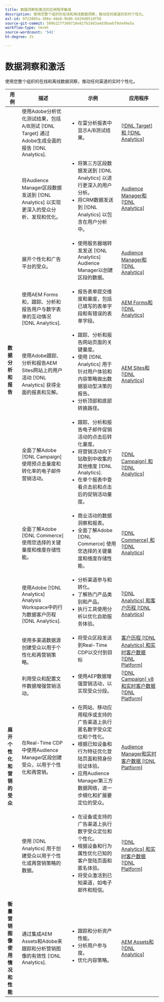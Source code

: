 ```yaml
---
title: 数据洞察和激活的应用程序集成
description: 使用您整个组织的在线和离线数据洞察，推动任何渠道的实时个性化。
exl-id: 9f22085a-306e-48e8-9b86-6429d851df58
source-git-commit: 509b227f360718e81fb19d3a4d30aebf9de49e5a
workflow-type: tm+mt
source-wordcount: '541'
ht-degree: 1%

---
```


# 数据洞察和激活

使用您整个组织的在线和离线数据洞察，推动任何渠道的实时个性化。

<table>

<thead>
    <tr>
      <th>用例</th>
      <th>描述</th>
      <th>示例</th>
      <th>应用程序</th>
    </tr>
  </thead>

<tbody>
  <!--  ROW 2  -->
 <tr>
   <td rowspan="8"><b>数据分析和报告</b></td>

<!--  ROW 2a  -->
<td>使用Adobe分析优化测试结果，包括A/B测试 [!DNL Target] 通过Adobe生成全面的报告 [!DNL Analytics].</td>
   <td><ul style="margin-top: 0;">
        <li>在富分析报表中显示A/B测试结果。</li>
       </ul></td>
   <td><a href="../integrations-between-applications/target/target-analytics.md" target="_blank" rel="noopener noreferrer">[!DNL Target] 和 [!DNL Analytics]</a></td>
  </tr>

<!--  ROW 2b  -->
<tr>
   <td>将Audience Manager区段数据发送到 [!DNL Analytics] 以实现更深入的受众分析、发现和优化。</td>
    <td><ul style="margin-top: 0;">
        <li>将第三方区段数据发送到 [!DNL Analytics] 以进行更深入的用户分析。</li>
        <li>将CRM数据发送到 [!DNL Analytics] 以包含在用户分析中。</li>
       </ul></td>
   <td><a href="../integrations-between-applications/aam/aam-analytics.md" target="_blank" rel="noopener noreferrer">Audience Manager和 [!DNL Analytics]</a></td>
 </tr>

<!--  ROW 2c -->
<tr>
   <td>展开个性化和广告平台的受众。</td>
    <td><ul style="margin-top: 0;">
        <li>使用服务器端转发发送 [!DNL Analytics] Audience Manager以创建区段的数据。</li>
       </ul></td>
   <td><a href="../integrations-between-applications/aam/aam-analytics.md" target="_blank" rel="noopener noreferrer">Audience Manager和 [!DNL Analytics]</a></td>
 </tr>

<!--  ROW 2d  -->
<tr>
   <td>使用AEM Forms和，跟踪、分析和报告用户与数字表单的互动情况 [!DNL Analytics]. </td>
   <td><ul style="margin-top: 0;">
        <li>报告表单提交维度和量度，包括已填写的表单字段和有错误的表单字段。</li>
       </ul></td>
   <td><a href="../integrations-between-applications/experience-manager/experience-manager-analytics.md" target="_blank" rel="noopener noreferrer">AEM Forms和 [!DNL Analytics]</a></td>
 </tr>

<!--  ROW 2e  -->
<tr>
   <td>使用Adobe跟踪、分析和报告AEM Sites网站上的用户活动 [!DNL Analytics] 获得全面的报表和见解。</td>
   <td><ul style="margin-top: 0;">
        <li>跟踪、分析和报告网站页面的关键量度。</li>
        <li>使用 [!DNL Analytics] 用于针对用户体验和内容策略做出数据驱动型决策的报告。</li>
        <li>分析顶部和底部转换路径。</li>
       </ul></td>
   <td><a href="../integrations-between-applications/experience-manager/experience-manager-analytics.md" target="_blank" rel="noopener noreferrer">AEM Sites和 [!DNL Analytics]</a></td>
 </tr>

<!--  ROW 2f  -->
<tr>
   <td>全面了解Adobe [!DNL Campaign] 使用预点击量度和转化率的电子邮件营销活动。</td>
   <td><ul style="margin-top: 0;">
        <li>跟踪、分析和报告电子邮件促销活动的点击后转化量度。</li>
        <li>将营销活动向下钻取到中收集的其他维度 [!DNL Analytics].</li>
        <li>在单个报表中查看点击前和点击后的促销活动量度。</li>
       </ul></td>
   <td><a href="../integrations-between-applications/campaign/campaign-analytics.md" target="_blank" rel="noopener noreferrer">[!DNL Campaign] 和 [!DNL Analytics]</a></td>
 </tr>

<!--  ROW 2g  -->
<tr>
   <td>全面了解Adobe [!DNL Commerce] 使用您选择的关键量度和维度存储性能。</td>
   <td><ul style="margin-top: 0;">
        <li>商业活动的数据洞察和报表。</li>
        <li>全面了解Adobe [!DNL Commerce] 使用您选择的关键量度和维度存储性能。</li>
       </ul></td>
   <td><a href="../integrations-between-applications/commerce/commerce-analytics.md" target="_blank" rel="noopener noreferrer">[!DNL Commerce] 和 [!DNL Analytics]</a></td>
 </tr>

<!--  ROW 2h  -->
<tr>
   <td>使用Adobe [!DNL Analytics] Analysis Workspace中的行为数据客户历程 [!DNL Analytics].</td>
   <td><ul style="margin-top: 0;">
        <li>分析渠道参与和转化。</li>
        <li>了解热门产品类别和产品。</li>
        <li>执行工具使用分析以优化自助服务体验。</li>
       </ul></td>
   <td><a href="../integrations-between-applications/analytics/analytics-customer-journey-analytics.md" target="_blank" rel="noopener noreferrer">[!DNL Analytics] 和客户历程 [!DNL Analytics]</a></td>
 </tr>


<!--  Row 3  -->
<tr>
  <td rowspan="5"><b>展开个性化和营销的受众</b></td>
 </tr>

<!--  ROW 3a  -->
<tr>
  <td>使用多渠道数据源创建受众以用于个性化和再营销策略。</td>
  <td><ul style="margin-top: 0;"><li>将受众区段发送到Real-Time CDP以交付到目标</li>
     </ul></td>
  <td><a href="../integrations-between-applications/rtcdp/rtcdp-cja.md" target="_blank" rel="noopener noreferrer">客户历程 [!DNL Analytics] 和实时客户数据 [!DNL Platform]</a></td>
 </tr>

<!--  ROW 3c  -->
<tr>
  <td>利用受众和配置文件数据增强营销活动。</td>
  <td><ul style="margin-top: 0;">
        <li>使用AEP数据增强营销活动，以实现受众分段。</li>
      </ul></td>
   <td><a href="../integrations-between-applications/campaign/campaign-rtcdp.md">[!DNL Campaign] v8和实时客户数据 [!DNL Platform]</a></td>
 </tr>

<!--  ROW 3d  -->
<tr>
  <td>在Real-Time CDP中使用Audience Manager区段创建受众，以用于个性化和再营销。</td>
  <td><ul style="margin-top: 0;">
        <li>在网站、移动应用程序或支持的广告渠道上执行匿名数字受众定位和个性化。</li>
        <li>根据已知设备和行为特征优化登陆页面和预身份验证体验。</li>
        <li>应用Audience Manager第三方数据网络，进一步细化和扩展要定位的受众。</li>
      </ul></td>
  <td><a href="../integrations-between-applications/aam/aam-rtcdp.md" target="_blank" rel="noopener noreferrer">Audience Manager和实时客户数据 [!DNL Platform]</a></td>
 </tr>

<!--  ROW 3e  -->
<td>使用 [!DNL Analytics] 用于创建受众以用于个性化或再营销策略的数据。</td>
   <td><ul style="margin-top: 0;"><li>在设备或支持的广告渠道上执行数字受众定位和个性化。</li>
           <li>根据设备和行为属性优化已知的客户登陆页面和匿名体验。</li>
           <li>将受众激活到已知渠道，如电子邮件和短信。</li>
        </ul></td>
   <td><a href="../integrations-between-applications/analytics/analytics-rtcdp.md" target="_blank" rel="noopener noreferrer">[!DNL Analytics] 和实时客户数据 [!DNL Platform]</a></td>


<!--  ROW 4  -->
<tr>
   <td><b>衡量营销图像使用情况和性能</b></td>
   <td>通过集成AEM Assets和Adobe来跟踪和分析营销图像的有效性 [!DNL Analytics].</td>
   <td><ul style="margin-top: 0;"><li>跟踪和分析资产性能。</li>
           <li>分析用户参与度。</li>
           <li>优化内容策略。</li>
        </ul></td>
   <td><a href="../integrations-between-applications/experience-manager/experience-manager-analytics.md" target="_blank" rel="noopener noreferrer">AEM Assets和 [!DNL Analytics]</a></td>
 </tr>
 </tbody>
 </table>
